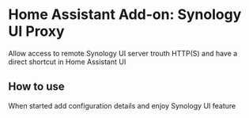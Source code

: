 # Home Assistant Add-on: Synology UI Proxy

Allow access to remote Synology UI server trouth HTTP(S) and have a direct shortcut in Home Assistant UI

## How to use

When started add configuration details and enjoy Synology UI feature
